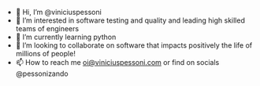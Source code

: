 - 👋 Hi, I’m @viniciuspessoni
- 👀 I’m interested in software testing and quality and leading high skilled teams of engineers
- 🌱 I’m currently learning python
- 💞️ I’m looking to collaborate on software that impacts positively the life of millions of people!
- 📫 How to reach me oi@viniciuspessoni.com or find on socials @pessonizando



<!---
viniciuspessoni/viniciuspessoni is a ✨ special ✨ repository because its `README.md` (this file) appears on your GitHub profile.
You can click the Preview link to take a look at your changes.
--->
